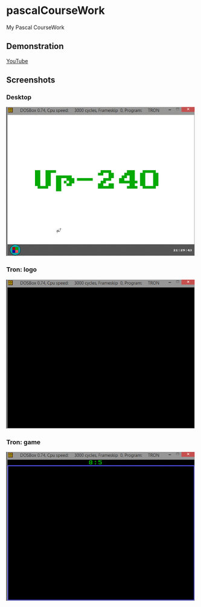 # pascalCourseWork
My Pascal CourseWork

## Demonstration
[YouTube](http://www.youtube.com/watch?v=uPadzHyEbVo)

## Screenshots
### Desktop
![alt text](https://raw.githubusercontent.com/ArmanYeghiazaryan/pascalCourseWork/master/screenshots/desktop.gif "Desktop")
### Tron: logo
![alt text](https://raw.githubusercontent.com/ArmanYeghiazaryan/pascalCourseWork/master/screenshots/tron_logo.gif "Tron - logo")
### Tron: game
![alt text](https://raw.githubusercontent.com/ArmanYeghiazaryan/pascalCourseWork/master/screenshots/tron.gif "Tron")

